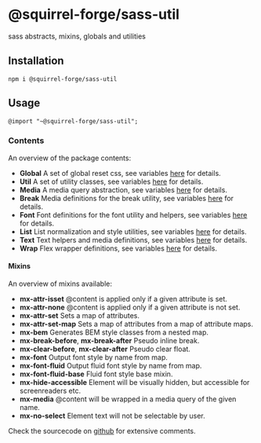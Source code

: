# @squirrel-forge/sass-util
sass abstracts, mixins, globals and utilities

## Installation

```
npm i @squirrel-forge/sass-util
```

## Usage

```
@import "~@squirrel-forge/sass-util";
```

### Contents

An overview of the package contents:

 - **Global** A set of global reset css, see variables [here](https://github.com/squirrel-forge/sass-util/blob/main/src/defaults/_global.scss) for details.
 - **Util** A set of utility classes, see variables [here](https://github.com/squirrel-forge/sass-util/blob/main/src/defaults/_util.scss) for details.
 - **Media** A media query abstraction, see variables [here](https://github.com/squirrel-forge/sass-util/blob/main/src/defaults/_media.scss) for details.
 - **Break** Media definitions for the break utility, see variables [here](https://github.com/squirrel-forge/sass-util/blob/main/src/defaults/_break.scss) for details.
 - **Font** Font definitions for the font utility and helpers, see variables [here](https://github.com/squirrel-forge/sass-util/blob/main/src/defaults/_font.scss) for details.
 - **List** List normalization and style utilities, see variables [here](https://github.com/squirrel-forge/sass-util/blob/main/src/defaults/_list.scss) for details.
 - **Text** Text helpers and media definitions, see variables [here](https://github.com/squirrel-forge/sass-util/blob/main/src/defaults/_text.scss) for details.
 - **Wrap** Flex wrapper definitions, see variables [here](https://github.com/squirrel-forge/sass-util/blob/main/src/defaults/_wrap.scss) for details.

#### Mixins

An overview of mixins available:

 - **mx-attr-isset** @content is applied only if a given attribute is set.
 - **mx-attr-none** @content is applied only if a given attribute is not set.
 - **mx-attr-set** Sets a map of attributes.
 - **mx-attr-set-map** Sets a map of attributes from a map of attribute maps.
 - **mx-bem** Generates BEM style classes from a nested map.
 - **mx-break-before**, **mx-break-after** Pseudo inline break.
 - **mx-clear-before**, **mx-clear-after** Pseudo clear float.
 - **mx-font** Output font style by name from map.
 - **mx-font-fluid** Output fluid font style by name from map.
 - **mx-font-fluid-base** Fluid font style base mixin.
 - **mx-hide-accessible** Element will be visually hidden, but accessible for screenreaders etc.
 - **mx-media** @content will be wrapped in a media query of the given name.
 - **mx-no-select** Element text will not be selectable by user.

Check the sourcecode on [github](https://github.com/squirrel-forge/sass-util) for extensive comments.
